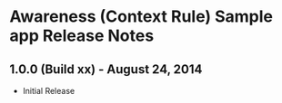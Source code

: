 # Awareness (Context Rule) Sample app Release Notes

## 1.0.0 (Build xx) - August 24, 2014
- Initial Release